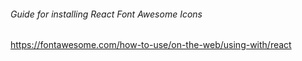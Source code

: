 ###### Guide for installing React Font Awesome Icons
https://fontawesome.com/how-to-use/on-the-web/using-with/react